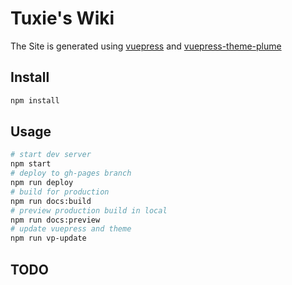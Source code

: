 # Tuxie's Wiki

The Site is generated using [vuepress](https://vuepress.vuejs.org/) and [vuepress-theme-plume](https://github.com/pengzhanbo/vuepress-theme-plume)

## Install

```sh
npm install
```

## Usage

```sh
# start dev server
npm start
# deploy to gh-pages branch
npm run deploy
# build for production
npm run docs:build
# preview production build in local
npm run docs:preview
# update vuepress and theme
npm run vp-update
```

## TODO
